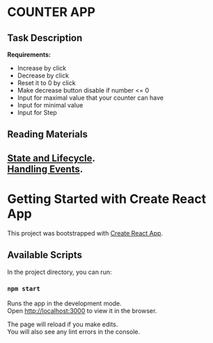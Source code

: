 # COUNTER APP

## Task Description
**Requirements:**
- Increase by click
- Decrease by click
- Reset it to 0 by click
- Make decrease button disable if number <= 0
- Input for maximal value that your counter can have   
- Input for minimal value   
- Input for Step   

## Reading Materials   
[State and Lifecycle](https://reactjs.org/docs/state-and-lifecycle.html).     
[Handling Events](https://reactjs.org/docs/handling-events.html).   
-----

# Getting Started with Create React App

This project was bootstrapped with [Create React App](https://github.com/facebook/create-react-app).

## Available Scripts

In the project directory, you can run:

### `npm start`

Runs the app in the development mode.\
Open [http://localhost:3000](http://localhost:3000) to view it in the browser.

The page will reload if you make edits.\
You will also see any lint errors in the console.

